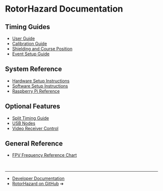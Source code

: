 # RotorHazard Documentation

## Timing Guides
* [User Guide](User%20Guide.md)
* [Calibration Guide](Tuning%20Parameters.md)
* [Shielding and Course Position](Shielding%20and%20Course%20Position.md)
* [Event Setup Guide](Event%20Setup%20Guide.md)

## System Reference
* [Hardware Setup Instructions](Hardware%20Setup.md)
* [Software Setup Instructions](Software%20Setup.md)
* [Raspberry Pi Reference](Raspberry%20Pi%20Reference.md)

## Optional Features
* [Split Timing Guide](Cluster.md)
* [USB Nodes](USB%20Nodes.md)
* [Video Receiver Control](Video%20Receiver.md)

## General Reference
* [FPV Frequency Reference Chart](Frequency%20Reference.md)

<br />

---

* [Developer Documentation](Development.md)
* <a href="https://github.com/RotorHazard/RotorHazard" target="_blank">RotorHazard on GitHub</a> &#10132;&#xFE0E;